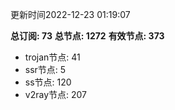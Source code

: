 更新时间2022-12-23 01:19:07

**总订阅: 73**
**总节点: 1272**
**有效节点: 373**
- trojan节点: 41
- ssr节点: 5
- ss节点: 120
- v2ray节点: 207
